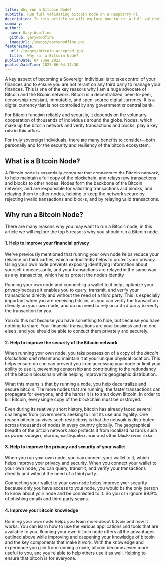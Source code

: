```yaml
---
title: Why run a Bitcoin Node?
subtitle: Run full validating bitcoin node on a Raspberry Pi
description: In this article we will explore how to run a full validating bitcoin node on a Raspberry Pi using Umbrel
summary: 
author:
  name: Gary Woodfine
  github: garywoodfine
  imageUrl: /images/garywoodfine.png
featureImage:
  url: /images/bitcoin-accepted.jpg
  title:  Why run a Bitcoin Node?
publishDate: 04 June 2023
publishDateTime: 2023-06-04:17:30
---
```


A key aspect of becoming a Sovereign Individual is to take control of your finances and to ensure you are not reliant on
any third party to manage your finances.  This is one of the key reasons why I am a huge advocate of Bitcoin
and the Bitcoin network.  Bitcoin is a decentralized, peer-to-peer, censorship-resistant, immutable, and open-source
digital currency.  It is a digital currency that is not controlled by any government or central bank.

For Bitcoin function reliably and securely, it depends on the voluntary cooperation of thousands of individuals around the 
globe. Nodes, which make up the bitcoin network and verify transactions and blocks, play a key role in this effort. 

For truly sovereign Individuals, there are many benefits to consider—both personally and for the security and 
resiliency of the bitcoin ecosystem.

## What is a Bitcoin Node?

A Bitcoin node is essentially computer that connects to the Bitcoin network, to help maintain a full copy of the blockchain, and relays
new transactions and blocks to other nodes.  Nodes form the backbone of the Bitcoin network, and are responsible for
validating transactions and blocks, and relaying them to other nodes, helping to keep the network secure by rejecting 
invalid transactions and blocks, and by relaying valid transactions.


## Why run a Bitcoin Node?

There are many reasons why you may want to run a Bitcoin node, in this article we will explore the top 5 reasons why you
should run a Bitcoin node.

#### 1. Help to improve your financial privacy

We've previously mentioned that running your own node helps reduce your reliance on third parties, which undoubtedly helps
to protect your privacy. Using your own node prevents exposing identifying information about yourself unnecessarily, 
and your transactions are relayed in the same way as any transaction, which helps protect the node’s identity.

Running your own node and connecting a wallet to it helps optimize your privacy because it enables you to query, 
transmit, and verify your transactions directly and without the need of a third party. This is especially important 
when you are receiving bitcoin, as you can verify the transaction directly on your own node, and do not need to rely on
a third party to verify the transaction for you.

You do this not because you have something to hide, but because you have nothing to share. Your financial transactions 
are your business and no one else’s, and you should be able to conduct them privately and securely. 

#### 2. Help to improve the security of the Bitcoin network

When running your own node, you take possession of a copy of the *bitcoin blockchain and ruleset* and maintain it at 
your unique physical location. This helps ensure no one can prevent you from accessing your node or limit your ability
to use it, preventing censorship and contributing to the redundancy of the bitcoin blockchain while helping improve 
its geographic distribution. 

What this means is that by running a node, you help decentralize and secure bitcoin. The more nodes that are running, 
the faster transactions can propagate for everyone, and the harder it is to shut down Bitcoin. In order to kill Bitcoin, 
every single copy of the blockchain must be destroyed.

Even during its relatively short history, bitcoin has already faced several challenges from governments seeking to 
limit its use and legality. One reason bitcoin survives such restrictions is that the network is distributed across 
thousands of nodes in every country globally. The geographical breadth of the bitcoin network also protects it from 
localized hazards such as power outages, storms, earthquakes, war and other black-swan risks.


#### 3. Help to improve the privacy and security of your wallet

When you run your own node, you can connect your wallet to it, which helps improve your privacy and security. 
When you connect your wallet to your own node, you can query, transmit, and verify your transactions directly and
without the need of a third party. 

Connecting your wallet to your own node helps improve your security because only you have access to your node, you would
be the only person to know about your node and be connected to it. So you can ignore 99.9% of phishing emails and
third party scams.

#### 4. Improve your bitcoin knowledge

Running your own node helps you learn more about bitcoin and how it works. You can learn how to use the various applications
and tools that are available to you. Running your own bitcoin node offers all the advantages outlined above while 
improving and deepening your knowledge of bitcoin and the key components that make it work. With the knowledge and 
experience you gain from running a node, bitcoin becomes even more useful to you, and you’re able to help others use 
it as well.  Helping to ensure that bitcoin is for everyone.














